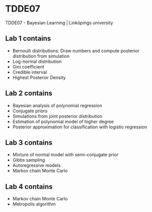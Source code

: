 # TDDE07
TDDE07 - Bayesian Learning | Linköpings university

## Lab 1 contains
* Bernoulli distributions: Draw numbers and compute posterior distribution from simulation
* Log-normal distribution
* Gini coefficient
* Credible interval
* Highest Posterior Density

## Lab 2 contains
* Bayesian analysis of polynomial regression
* Conjugate priors
* Simulations from joint posterior distribution
* Estimation of polynomial model of higher degree
* Posterior approximation for classification with logistic regression

## Lab 3 contains
* Mixture of normal model with semi-conjugate prior
* Gibbs sampling
* Autoregressive models
* Markov chain Monte Carlo

## Lab 4 contains
* Markov chain Monte Carlo
* Metropolis algorithm

